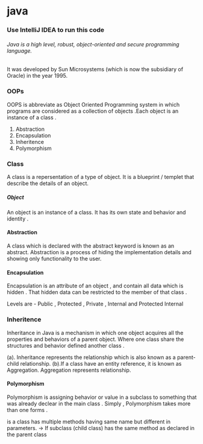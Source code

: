 # java
### Use IntelliJ IDEA to run this code
###### Java is a high level, robust, object-oriented and secure programming language.
It was developed by Sun Microsystems (which is now the subsidiary of Oracle) in the year 1995.


### OOPs
OOPS is abbreviate as Object Oriented Programming system in which programs are considered as a collection of objects .Each object is an instance of a class .

1. Abstraction 
2. Encapsulation
3. Inheritence 
4. Polymorphism 

### Class 
A class is a repersentation of a type of object. It is a blueprint / templet that describe the details of an object. 

##### Object 
An object is an instance of a class. It has its own state and behavior and identity .

#### Abstraction
A class which is declared with the abstract keyword is known as an abstract. 
Abstraction is a process of hiding the implementation details and showing only functionality to the user.

#### Encapsulation
Encapsulation is an attribute of an object , and contain all data which is hidden . That hidden data can be restricted to the member of that class .

Levels are - Public , Protected , Private , Internal and Protected Internal 

### Inheritence
Inheritance in Java is a mechanism in which one object acquires all the properties and behaviors of a parent object.
Where one class share the structures and behavior defined another class . 
 
(a). Inheritance represents the <IS-A> relationship which is also known as a parent-child relationship.
(b).If a class have an entity reference, it is known as Aggregation. Aggregation represents <HAS-A> relationship.


#### Polymorphism 
Polymorphism  is assigning behavior or value in a subclass to something that was already declear in the main class . Simply , Polymorphism takes more than one forms .

<Method-Overloading> is a class has multiple methods having same name but different in parameters.
<Method-Overriding >-> If subclass (child class) has the same method as declared in the parent class

